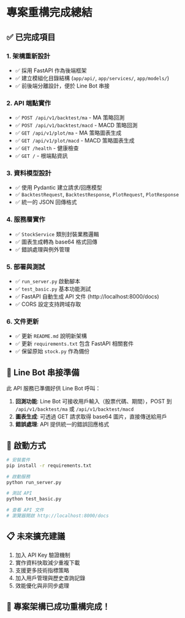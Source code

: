 # 專案重構完成總結

## ✅ 已完成項目

### 1. 架構重新設計
- ✅ 採用 FastAPI 作為後端框架
- ✅ 建立模組化目錄結構 (`app/api/`, `app/services/`, `app/models/`)
- ✅ 前後端分離設計，便於 Line Bot 串接

### 2. API 端點實作
- ✅ `POST /api/v1/backtest/ma` - MA 策略回測
- ✅ `POST /api/v1/backtest/macd` - MACD 策略回測  
- ✅ `GET /api/v1/plot/ma` - MA 策略圖表生成
- ✅ `GET /api/v1/plot/macd` - MACD 策略圖表生成
- ✅ `GET /health` - 健康檢查
- ✅ `GET /` - 根端點資訊

### 3. 資料模型設計
- ✅ 使用 Pydantic 建立請求/回應模型
- ✅ `BacktestRequest`, `BacktestResponse`, `PlotRequest`, `PlotResponse`
- ✅ 統一的 JSON 回傳格式

### 4. 服務層實作
- ✅ `StockService` 類別封裝業務邏輯
- ✅ 圖表生成轉為 base64 格式回傳
- ✅ 錯誤處理與例外管理

### 5. 部署與測試
- ✅ `run_server.py` 啟動腳本
- ✅ `test_basic.py` 基本功能測試
- ✅ FastAPI 自動生成 API 文件 (http://localhost:8000/docs)
- ✅ CORS 設定支持跨域存取

### 6. 文件更新
- ✅ 更新 `README.md` 說明新架構
- ✅ 更新 `requirements.txt` 包含 FastAPI 相關套件
- ✅ 保留原始 `stock.py` 作為備份

## 🎯 Line Bot 串接準備

此 API 服務已準備好供 Line Bot 呼叫：

1. **回測功能**: Line Bot 可接收用戶輸入（股票代碼、期間），POST 到 `/api/v1/backtest/ma` 或 `/api/v1/backtest/macd`
2. **圖表生成**: 可透過 GET 請求取得 base64 圖片，直接傳送給用戶
3. **錯誤處理**: API 提供統一的錯誤回應格式

## 🚀 啟動方式

```bash
# 安裝套件
pip install -r requirements.txt

# 啟動服務
python run_server.py

# 測試 API
python test_basic.py

# 查看 API 文件
# 瀏覽器開啟 http://localhost:8000/docs
```

## 📋 未來擴充建議

1. 加入 API Key 驗證機制
2. 實作資料快取減少重複下載
3. 支援更多技術指標策略
4. 加入用戶管理與歷史查詢記錄
5. 效能優化與非同步處理

## 🎉 專案架構已成功重構完成！
